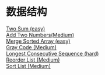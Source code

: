# 数据结构

<a href="src/1-500/1">Two Sum (easy)</a>  <br>
<a href="src/1-500/002">Add Two Numbers(Medium)</a>  <br>
<a href="src/1-500/88">Merge Sorted Array (easy)</a>  <br>
<a href="src/1-500/89">Gray Code (Medium)</a>  <br>
<a href="src/1-500/128">Longest Consecutive Sequence (hard)</a>  <br>
<a href="src/1-500/143">Reorder List (Medium)</a>  <br>
<a href="src/1-500/143">Sort List (Medium)</a>  <br>
